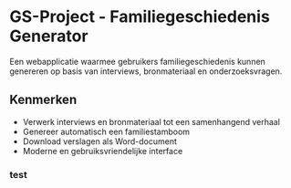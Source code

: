 # GS-Project - Familiegeschiedenis Generator

Een webapplicatie waarmee gebruikers familiegeschiedenis kunnen genereren op basis van interviews, bronmateriaal en onderzoeksvragen.

## Kenmerken
- Verwerk interviews en bronmateriaal tot een samenhangend verhaal
- Genereer automatisch een familiestamboom
- Download verslagen als Word-document
- Moderne en gebruiksvriendelijke interface

### test